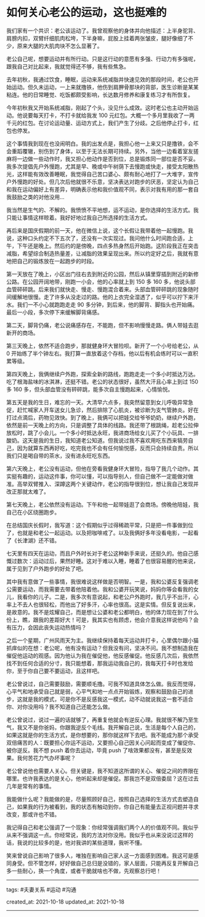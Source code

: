 # 如何关心老公的运动，这也挺难的

我们家有一个共识：老公该运动了。我曾观察他的身体并向他描述：上半身驼背、肩膀内扣，双臂纤细肌肉松垮，下半身嘛，屁股上挂着两张皱皮，腿好像细了不少，原来大腿的大肌肉块不怎么显著了。

老公自己呢，想要运动并有所行动。只是这行动的意愿有多强、行动力有多强呢，跟我自己对比起来，我就觉得还不够，我有些焦急。

去年初秋，我通过饮食，睡眠，运动来系统减脂并快速见效的那段时间，老公也开始运动。但久未运动，一上来就撸铁，他伤到肩胛骨那块的背部，医生诊断是某某粘连。他的日常睡觉、吃饭都颇受影响，长达数月修养和康复练习才有所恢复。

今年初秋我又开始系统减脂，刚起了个头，没见什么成效。这时老公也主动开始运动。他说要每天打卡，不打卡就给我发 100 元红包。大概一个多月里我收了一两千元的红包。在讨论运动量、运动方式上，我们产生了分歧。之后他停止打卡，红包也停发。

这个事情我到现在也没闹明白。我的出发点是，我担心他一上来又只是撸铁，会不会重蹈覆辙，别伤到了身体，以至于无法长期可持续。另外，当他一边看着室友搓麻将一边做一些动作时，我又担心他动作是否到位，总是锻炼同一部位是否不妥。我多次提倡先户外慢跑，尤其是早、晚或中午树荫下去慢跑或快走，接受太阳散热光，这样能有效改善睡眠，我觉得自己苦口婆心、颇有耐心地打了一大堆字，宣传户外慢跑的好处。但几次后他就很不乐意，坚决表达对跑步的厌恶，坚定认为自己和我在运动偏好上有差异，明确表示他和我价值观不同，表示对我有用的那一套自我鼓励之类的对他没用…

我当然是生气的、不解的。我愤愤不平地想，运不运动，是你选择的生活方式。我只能让事情这样晾着。我好好地过我自己所选择的生活方式。

再后来是国庆假期的前一天，他在微信上说，这个长假让我带着他一起慢跑。我说，这种口头约定不下五次了，还没有一次实现过。我问他什么时间跑合适，上午，下午还是晚上。然后约的是傍晚，四点多热身然后开始跑。这阶段我正在突击减脂，希望综合制造热量差，让减脂的效果呈现出来。所以约定好之后，我就有意地把自己的锻炼放在一起跑步的时段。

第一天放在了晚上，小区出门往右去到附近的公园，然后从镇里穿插到附近的新修公路。在公园开阔地带，刚跑一小会，他的心率就上到 150 多 160 多，他说头部血管砰砰跳。后来我们就快走、慢走、慢跑混合着来。头部血管砰砰跳的现象随时间缓解地很慢。走了许多从没走过的路。他的上衣完全湿透了，似乎可以拧下来汗水。我们一不小心就跑跑走走 90 多分钟，到后来，他的脚背、脚指头也开始痛。最后一小段，多次停下来缓解脚背痛感。

第二天，脚背仍痛，老公说痛感存在，不能跑，但不影响慢慢走路。俩人带娃去逛新开的商场。

第三天晚上，依然不适合跑步，那就健身环大冒险呗。新开了一个小号给老公，从 0 开始练了半个钟左右。我打算一直放着这个存档，他以后有机会练时可以一直积累等级。

第四天晚上，我俩继续户外跑，探索全新的路线，跑跑走走一个多小时抵达万达。吃了根海盐味的冰淇淋，还挺不错。老公的状态很好，虽然大汗且心率上到过 150 多 160 多，但头部血管没有砰砰跳，能多次自主慢跑起来，心情愉悦。

第五天是我的生日，难忘的一天。大清早六点多，我突然留意到女儿呼吸异常急促，赶忙喊家人开车送女儿急诊，然后排除了心肌炎，被诊断为支气管肺炎。好在打过点滴后，药物见效快。到了晚上，我俩可以把娃交给爷爷奶奶，继续户外跑，依然是前一天晚上的方向，只是调整了具体的线路。我还带了根跳绳，趁老公拉伸放松时，跳了小会儿。一个多小时抵达永旺，我进商场给女儿买了个小玩具、一排酸奶。这天是我的生日，我知道老公知道。但我说过我不喜欢用吃东西来犒劳自己，因为就算东西再好吃，吃完我也不会有任何愉悦感，反而只会持续自责。所以我们只是喝自带的茶水，没有进永旺吃东西。

第六天晚上，老公没有运动，但他在旁看我健身环大冒险，指导了我几个动作。其实挺有趣的，运动这件事，你可以懂，可以指导别人，但自己做不一定能做对做准。高举双臂推入、深蹲这两个关键动作，老公的指导很到位，想让我自己发现并改正那就太难了。

第七天晚上，老公依然没有运动。下午和他一起带娃逛了会商场。傍晚他陪娃，我自己在小区绕圈跑步。

在总结国庆长假时，我写道：这个假期似乎过得稀疏平常，只是把一件事做到位了，也就是和老公一起运动。以及把咖啡戒了。以及我俩好多年没看电影，一起看了《长津湖》还不错。

七天里有四天在运动，而且户外时长对于老公这种新手来说，还挺久的。他自己感慨过数次：运动过后，果然好睡。这对于难以入睡，睡着了也很容易醒的他来说，属于见到了户外跑步的好处了吧。

其中我有意做了一些事情，我很难说这样做是否明智。一是，我和公婆反复强调老公需要运动，而我需要去带着他陪着他。我和公婆开玩笑说，妈妈你等会看我的女儿，我看你的儿子。二是，我多次有意说起，和老公户外跑时，我几乎不出汗，心率上不去人也很轻松，而他出了好多汗，心率也很高。这是实情。但反复说出来，是故意的。我不是炫耀自己，而是想让公婆和老公都明白，他的体力现在到了什么份上，瞧，跟我的差距好大！可是，我其实也有顾虑，他会介意我这样说他吗？会有压力，会因此丧失运动热情吗？

之后一个星期，广州风雨天为主。我继续保持着每天运动并打卡，心里偶尔跟小猫抓痒似的在想：老公呢，他有没有运动？但我没有问，坚决不问。我不想制造我在催促他运动的观感。因为他认为我在催促他，他反感催促。他反感几次后，我依然找不到任何合适的分寸，我只能想着，那我运动我自己的，我每天打卡时也发给你，至于你自己要不要运动，且这样吧。

老公曾说过，自己需要鼓励，需要顺毛撸。可我不知道具体怎么做。我反而觉得，心平气和地承受自己就是弱，心平气和地一点点开始锻炼，观察和鼓励自己的进步，这就是我的模式，可是你不是反感我这一模式，动不动就说我这一套不适合你、对你没用吗？我不知道自己还能怎么做。

老公曾说过，说过一遍的话就够了，再重复他就会有逆反心理。我就很不解乃至生气，我又不是你爸妈，你跟我逆反个毛线。我开解自己说，生活是每个人自己的，如果这就是你的生活方式，是你想要的，那你就这样下去吧。我不能成为那个承受双倍痛苦的人：既要担心你运不运动，又要担心自己因关心问起而变成了催促你、被你逆反。我不想 push 着你去运动，毕竟 push 了啥效果都没有，甚至是反效果。我何苦花力气办坏事呢？

老公曾说他也需要人关心。但关键是，我不知道这所谓的关心、催促之间的界限在哪里。也许我表达的是关心，他听起来却是催促。那我岂不是双倍委屈？这在过去几年是常有的事情。

我能做什么呢？我能做的是，尽量照顾好自己，按照自己选择的生活方式去塑造自己，如果我的行为被看到，我的状态有触动到你，你自己有能量去正视问题并寻求改变，那或许也不错。

我记得自己和老公强调了一个现象：你经常强调我们两个人的价值观不同。我似乎从来不强调这一点。你经常说，我的方法对你没用。我似乎也从来没说过这样的话，我说的比较多的是，他对我讲的某些道理，我听不懂。

笑来曾说自己影响了很多人，唯独在影响自己家人这一方面感到困难。我这可是感同身受。但不管怎样，好好做自己总归是没错的，家人层面，只能再反复开解自己多一些耐心，换一个角度，或者干脆就啥也不做，先观察总行吧！


---

tags: #夫妻关系 #运动 #沟通

created_at: 2021-10-18
updated_at: 2021-10-18

---







